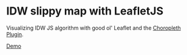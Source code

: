 # IDW slippy map with LeafletJS

Visualizing IDW JS algorithm with good ol' Leaflet and the [Choropleth Plugin](https://github.com/timwis/leaflet-choropleth).

[Demo](https://miccferr.github.com/idw-js-map-LeafletJS)
